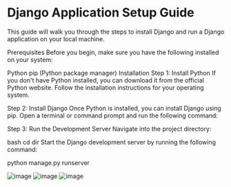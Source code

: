 <h1>Django Application Setup Guide</h1>

This guide will walk you through the steps to install Django and run a Django application on your local machine.

Prerequisites
Before you begin, make sure you have the following installed on your system:

Python
pip (Python package manager)
Installation
Step 1: Install Python
If you don't have Python installed, you can download it from the official Python website. Follow the installation instructions for your operating system.

Step 2: Install Django
Once Python is installed, you can install Django using pip. Open a terminal or command prompt and run the following command:

Step 3: Run the Development Server
Navigate into the project directory:

bash
cd dir
Start the Django development server by running the following command:


python manage.py runserver

![image](https://github.com/spandit230496/main_app/assets/117799882/6824225f-4bfb-421b-ba44-7480ba8418ca)
![image](https://github.com/spandit230496/main_app/assets/117799882/3837a497-87e3-4fdf-990f-ddd5b96960a5)
![image](https://github.com/spandit230496/main_app/assets/117799882/26ae725c-1d95-4f31-9fea-fe77bf167f07)


